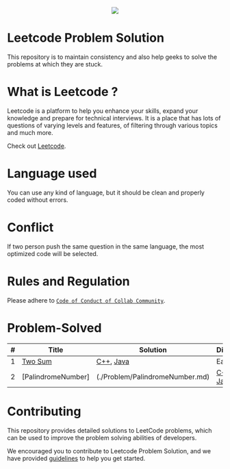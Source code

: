 <div align="center">
 <img src="https://img.shields.io/badge/contributions-welcome-blue">
</div>
 
# Leetcode Problem Solution
This repository is to maintain consistency and also help geeks to solve the problems at which they are stuck.

# What is Leetcode ?
Leetcode is a platform to help you enhance your skills, expand your knowledge and prepare for technical interviews. It is a place that has lots of questions of varying levels and features, of filtering through various topics and much more.

Check out [Leetcode](https://leetcode.com).

# Language used
You can use any kind of language, but it should be clean and properly coded without errors.

# Conflict
If two person push the same question in the same language, the most optimized code will be selected.

# Rules and Regulation 
Please adhere to  [`Code of Conduct of Collab Community`](https://github.com/collab-community/.github/blob/main/.github/CODE_OF_CONDUCT.md).


# Problem-Solved 
| # | Title | Solution | Difficulty |
|---| ----- | -------- | ---------- |
|1|[Two Sum](./Problem/Twosum.md) | [C++](./Solution/cpp/TwoSum.cpp), [Java](./Solution/java/Twosum.java)|Easy|
|2|[PalindromeNumber]|(./Problem/PalindromeNumber.md) | [C++](./Solution/cpp/PalindromeNumber.cpp), [Java]()|Easy|

# Contributing
This repository provides detailed solutions to LeetCode problems, which can be used to improve the problem solving abilities of developers.

We encouraged you to contribute to Leetcode Problem Solution, and we have provided [guidelines](CONTRIBUTING.md) to help you get started.